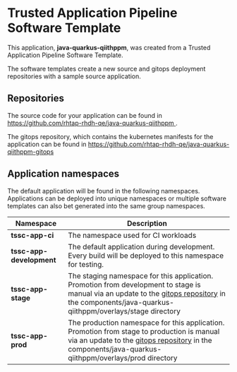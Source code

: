 # Trusted Application Pipeline Software Template

This application, **java-quarkus-qiithppm**, was created from a Trusted Application Pipeline Software Template.

The software templates create a new source and gitops deployment repositories with a sample source application. 

## Repositories

The source code for your application can be found in [https://github.com/rhtap-rhdh-qe/java-quarkus-qiithppm ](https://github.com/rhtap-rhdh-qe/java-quarkus-qiithppm ).
 
The gitops repository, which contains the kubernetes manifests for the application can be found in 
[https://github.com/rhtap-rhdh-qe/java-quarkus-qiithppm-gitops ](https://github.com/rhtap-rhdh-qe/java-quarkus-qiithppm-gitops ) 

## Application namespaces 

The default application will be found in the following namespaces. Applications can be deployed into unique namespaces or multiple software templates can also bet generated into the same group namespaces.  

|  Namespace   |  Description   |  
| -------- | -------- |
| **tssc-app-ci** | The namespace used for CI workloads |
| **tssc-app-development** | The default application during development. Every build will be deployed to this namespace for testing. |
| **tssc-app-stage** | The staging namespace for this application. Promotion from development to stage is manual via an update to the [gitops repository](https://github.com/rhtap-rhdh-qe/java-quarkus-qiithppm-gitops ) in the components/java-quarkus-qiithppm/overlays/stage directory |
| **tssc-app-prod** | The production namespace for this application. Promotion from stage to production is manual via an update to the [gitops repository](https://github.com/rhtap-rhdh-qe/java-quarkus-qiithppm-gitops ) in the components/java-quarkus-qiithppm/overlays/prod directory |